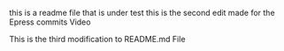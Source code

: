 this is a readme file that is under test
this is the second edit made for the Epress commits Video

This is the third modification to README.md File